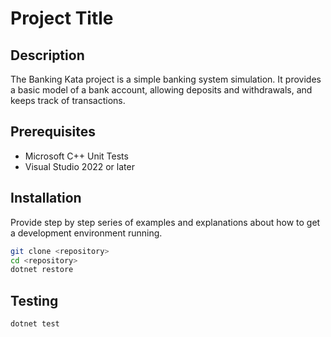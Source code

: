# Project Title

## Description

The Banking Kata project is a simple banking system simulation. It provides a basic model of a bank account, allowing deposits and withdrawals, and keeps track of transactions. 

## Prerequisites

- Microsoft C++ Unit Tests
- Visual Studio 2022 or later

## Installation

Provide step by step series of examples and explanations about how to get a development environment running.

```bash
git clone <repository>
cd <repository>
dotnet restore
```

## Testing

```bash
dotnet test
```